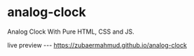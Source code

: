 # analog-clock
Analog Clock With Pure HTML, CSS and JS.

live preview --- https://zubaermahmud.github.io/analog-clock
